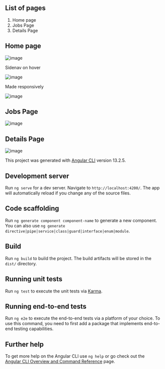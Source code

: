 ## List of pages
1. Home page
2. Jobs Page
3. Details Page

## Home page

![image](https://user-images.githubusercontent.com/42991864/221349962-dcaf25e6-af07-4b17-a0b4-199de7016dbe.png)

Sidenav on hover

![image](https://user-images.githubusercontent.com/42991864/221350127-82dd0a70-0cde-4416-85b9-82eab7f83590.png)

Made responsively

![image](https://user-images.githubusercontent.com/42991864/221350402-177c241e-151d-4e17-8417-f214b971109b.png)


## Jobs Page

![image](https://user-images.githubusercontent.com/42991864/221350002-571168c0-1488-4d48-a612-0e03f907f6d4.png)


## Details Page

![image](https://user-images.githubusercontent.com/42991864/221350022-aac77daa-5495-4b95-bed3-0258062ec505.png)


This project was generated with [Angular CLI](https://github.com/angular/angular-cli) version 13.2.5.

## Development server

Run `ng serve` for a dev server. Navigate to `http://localhost:4200/`. The app will automatically reload if you change any of the source files.

## Code scaffolding

Run `ng generate component component-name` to generate a new component. You can also use `ng generate directive|pipe|service|class|guard|interface|enum|module`.

## Build

Run `ng build` to build the project. The build artifacts will be stored in the `dist/` directory.

## Running unit tests

Run `ng test` to execute the unit tests via [Karma](https://karma-runner.github.io).

## Running end-to-end tests

Run `ng e2e` to execute the end-to-end tests via a platform of your choice. To use this command, you need to first add a package that implements end-to-end testing capabilities.

## Further help

To get more help on the Angular CLI use `ng help` or go check out the [Angular CLI Overview and Command Reference](https://angular.io/cli) page.
